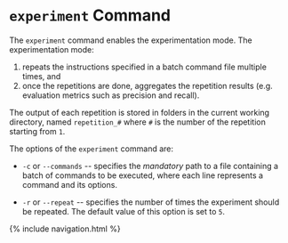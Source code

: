 # `experiment` Command

The `experiment` command enables the experimentation mode. The experimentation mode:

1. repeats the instructions specified in a batch command file multiple times, and
2. once the repetitions are done, aggregates the repetition results (e.g. evaluation metrics such as precision and recall).

The output of each repetition is stored in folders in the current working directory, named `repetition_#` where `#` is the number of the repetition starting from `1`.

The options of the `experiment` command are:

* `-c` or `--commands` -- specifies the *mandatory* path to a file containing a batch of commands to be executed, where each line represents a command and its options.

* `-r` or `--repeat` -- specifies the number of times the experiment should be repeated. The default value of this option is set to `5`.

{% include navigation.html %}
